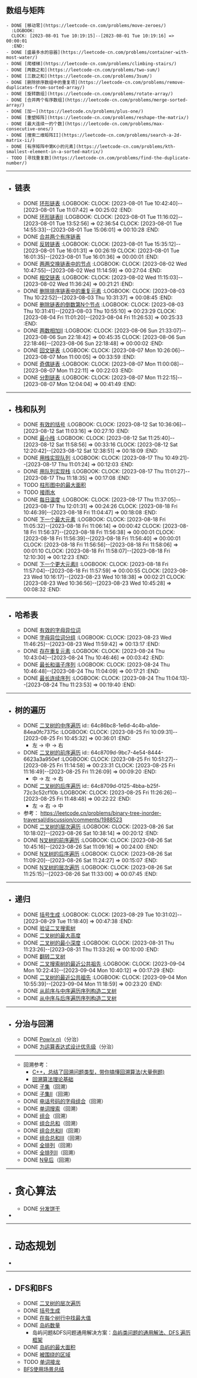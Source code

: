 ## 数组与矩阵
	- DONE [移动零](https://leetcode-cn.com/problems/move-zeroes/)
	  :LOGBOOK:
	  CLOCK: [2023-08-01 Tue 10:19:15]--[2023-08-01 Tue 10:19:16] =>  00:00:01
	  :END:
	- DONE [盛最多水的容器](https://leetcode-cn.com/problems/container-with-most-water/)
	- DONE [爬楼梯](https://leetcode-cn.com/problems/climbing-stairs/)
	- DONE [两数之和](https://leetcode-cn.com/problems/two-sum/)
	- DONE [三数之和](https://leetcode-cn.com/problems/3sum/)
	- DONE [删除排序数组中的重复项](https://leetcode-cn.com/problems/remove-duplicates-from-sorted-array/)
	- DONE [旋转数组](https://leetcode-cn.com/problems/rotate-array/)
	- DONE [合并两个有序数组](https://leetcode-cn.com/problems/merge-sorted-array/)
	- DONE [加一](https://leetcode.cn/problems/plus-one/)
	- DONE [重塑矩阵](https://leetcode-cn.com/problems/reshape-the-matrix/)
	- DONE [最大连续一的个数](https://leetcode-cn.com/problems/max-consecutive-ones/)
	- DONE [搜索二维矩阵II](https://leetcode-cn.com/problems/search-a-2d-matrix-ii/)
	- DONE [有序矩阵中第K小的元素](https://leetcode-cn.com/problems/kth-smallest-element-in-a-sorted-matrix/)
	- TODO [寻找重复数](https://leetcode-cn.com/problems/find-the-duplicate-number/)
- ---
- ## 链表
	- DONE [环形链表](https://leetcode-cn.com/problems/linked-list-cycle/)
	  :LOGBOOK:
	  CLOCK: [2023-08-01 Tue 10:42:40]--[2023-08-01 Tue 11:07:42] =>  00:25:02
	  :END:
	- DONE [环形链表II](https://leetcode-cn.com/problems/linked-list-cycle-ii/)
	  :LOGBOOK:
	  CLOCK: [2023-08-01 Tue 11:16:02]--[2023-08-01 Tue 13:52:56] =>  02:36:54
	  CLOCK: [2023-08-01 Tue 14:55:33]--[2023-08-01 Tue 15:06:01] =>  00:10:28
	  :END:
	- DONE [合并两个有序链表](https://leetcode-cn.com/problems/merge-two-sorted-lists/)
	- DONE [反转链表](https://leetcode-cn.com/problems/reverse-linked-list/)
	  :LOGBOOK:
	  CLOCK: [2023-08-01 Tue 15:35:12]--[2023-08-01 Tue 16:01:31] =>  00:26:19
	  CLOCK: [2023-08-01 Tue 16:01:35]--[2023-08-01 Tue 16:01:36] =>  00:00:01
	  :END:
	- DONE [两两交换链表中的节点](https://leetcode-cn.com/problems/swap-nodes-in-pairs/)
	  :LOGBOOK:
	  CLOCK: [2023-08-02 Wed 10:47:55]--[2023-08-02 Wed 11:14:59] =>  00:27:04
	  :END:
	- DONE [相交链表](https://leetcode-cn.com/problems/intersection-of-two-linked-lists/)
	  :LOGBOOK:
	  CLOCK: [2023-08-02 Wed 11:15:03]--[2023-08-02 Wed 11:36:24] =>  00:21:21
	  :END:
	- DONE [删除排序链表中的重复元素](https://leetcode-cn.com/problems/remove-duplicates-from-sorted-list/)
	  :LOGBOOK:
	  CLOCK: [2023-08-03 Thu 10:22:52]--[2023-08-03 Thu 10:31:37] =>  00:08:45
	  :END:
	- DONE [删除链表的倒数第N个节点](https://leetcode-cn.com/problems/remove-nth-node-from-end-of-list/)
	  :LOGBOOK:
	  CLOCK: [2023-08-03 Thu 10:31:41]--[2023-08-03 Thu 10:55:10] =>  00:23:29
	  CLOCK: [2023-08-04 Fri 11:01:20]--[2023-08-04 Fri 11:26:53] =>  00:25:33
	  :END:
	- DONE [两数相加II](https://leetcode-cn.com/problems/add-two-numbers-ii/)
	  :LOGBOOK:
	  CLOCK: [2023-08-06 Sun 21:33:07]--[2023-08-06 Sun 22:18:42] =>  00:45:35
	  CLOCK: [2023-08-06 Sun 22:18:46]--[2023-08-06 Sun 22:18:48] =>  00:00:02
	  :END:
	- DONE [回文链表](https://leetcode-cn.com/problems/palindrome-linked-list/)
	  :LOGBOOK:
	  CLOCK: [2023-08-07 Mon 10:26:06]--[2023-08-07 Mon 11:00:05] =>  00:33:59
	  :END:
	- DONE [奇偶链表](https://leetcode-cn.com/problems/odd-even-linked-list/)
	  :LOGBOOK:
	  CLOCK: [2023-08-07 Mon 11:00:08]--[2023-08-07 Mon 11:22:11] =>  00:22:03
	  :END:
	- DONE [分割链表](https://leetcode-cn.com/problems/split-linked-list-in-parts/)
	  :LOGBOOK:
	  CLOCK: [2023-08-07 Mon 11:22:15]--[2023-08-07 Mon 12:04:04] =>  00:41:49
	  :END:
- ---
- ## 栈和队列
	- DONE [有效的括号](https://leetcode-cn.com/problems/valid-parentheses/)
	  :LOGBOOK:
	  CLOCK: [2023-08-12 Sat 10:36:06]--[2023-08-12 Sat 11:03:16] =>  00:27:10
	  :END:
	- DONE [最小栈](https://leetcode-cn.com/problems/min-stack/)
	  :LOGBOOK:
	  CLOCK: [2023-08-12 Sat 11:25:40]--[2023-08-12 Sat 11:58:56] =>  00:33:16
	  CLOCK: [2023-08-12 Sat 12:20:42]--[2023-08-12 Sat 12:38:51] =>  00:18:09
	  :END:
	- DONE [用栈实现队列](https://leetcode-cn.com/problems/implement-queue-using-stacks/)
	  :LOGBOOK:
	  CLOCK: [2023-08-17 Thu 10:49:21]--[2023-08-17 Thu 11:01:24] =>  00:12:03
	  :END:
	- DONE [用队列实现栈](https://leetcode-cn.com/problems/implement-stack-using-queues/)
	  :LOGBOOK:
	  CLOCK: [2023-08-17 Thu 11:01:27]--[2023-08-17 Thu 11:18:35] =>  00:17:08
	  :END:
	- TODO [柱形图中的最大面积](https://leetcode-cn.com/problems/largest-rectangle-in-histogram/)
	- TODO [接雨水](https://leetcode-cn.com/problems/trapping-rain-water/)
	- DONE [每日温度](https://leetcode-cn.com/problems/daily-temperatures/)
	  :LOGBOOK:
	  CLOCK: [2023-08-17 Thu 11:37:05]--[2023-08-17 Thu 12:01:31] =>  00:24:26
	  CLOCK: [2023-08-18 Fri 10:46:39]--[2023-08-18 Fri 11:04:47] =>  00:18:08
	  :END:
	- DONE [下一个最大元素](https://leetcode.cn/problems/next-greater-element-i/)
	  :LOGBOOK:
	  CLOCK: [2023-08-18 Fri 11:05:32]--[2023-08-18 Fri 11:06:14] =>  00:00:42
	  CLOCK: [2023-08-18 Fri 11:56:37]--[2023-08-18 Fri 11:56:38] =>  00:00:01
	  CLOCK: [2023-08-18 Fri 11:56:39]--[2023-08-18 Fri 11:56:40] =>  00:00:01
	  CLOCK: [2023-08-18 Fri 11:56:56]--[2023-08-18 Fri 11:58:06] =>  00:01:10
	  CLOCK: [2023-08-18 Fri 11:58:07]--[2023-08-18 Fri 12:10:30] =>  00:12:23
	  :END:
	- DONE [下一个更大元素II](https://leetcode-cn.com/problems/next-greater-element-ii/)
	  :LOGBOOK:
	  CLOCK: [2023-08-18 Fri 11:57:04]--[2023-08-18 Fri 11:57:59] =>  00:00:55
	  CLOCK: [2023-08-23 Wed 10:16:17]--[2023-08-23 Wed 10:18:38] =>  00:02:21
	  CLOCK: [2023-08-23 Wed 10:36:56]--[2023-08-23 Wed 10:45:28] =>  00:08:32
	  :END:
- ---
- ## 哈希表
	- DONE [有效的字母异位词](https://leetcode-cn.com/problems/valid-anagram/)
	- DONE [字母异位词分组](https://leetcode-cn.com/problems/group-anagrams/)
	  :LOGBOOK:
	  CLOCK: [2023-08-23 Wed 11:46:25]--[2023-08-23 Wed 11:59:42] =>  00:13:17
	  :END:
	- DONE [存在重复元素](https://leetcode-cn.com/problems/contains-duplicate/)
	  :LOGBOOK:
	  CLOCK: [2023-08-24 Thu 10:43:04]--[2023-08-24 Thu 10:46:46] =>  00:03:42
	  :END:
	- DONE [最长和谐子序列](https://leetcode-cn.com/problems/longest-harmonious-subsequence/)
	  :LOGBOOK:
	  CLOCK: [2023-08-24 Thu 10:46:48]--[2023-08-24 Thu 11:04:09] =>  00:17:21
	  :END:
	- DONE [最长连续序列](https://leetcode-cn.com/problems/longest-consecutive-sequence/)
	  :LOGBOOK:
	  CLOCK: [2023-08-24 Thu 11:04:13]--[2023-08-24 Thu 11:23:53] =>  00:19:40
	  :END:
- ---
- ## 树的遍历
	- DONE [二叉树的中序遍历](https://leetcode-cn.com/problems/binary-tree-inorder-traversal/)
	  id:: 64c86bc8-1e6d-4c4b-a1de-84ea0fc7375c
	  :LOGBOOK:
	  CLOCK: [2023-08-25 Fri 10:09:31]--[2023-08-25 Fri 10:45:32] =>  00:36:01
	  :END:
		- 左 -> 中 -> 右
	- DONE [二叉树的前序遍历](https://leetcode-cn.com/problems/binary-tree-preorder-traversal/)
	  id:: 64c8709d-9bc7-4e54-8444-6623a3a950ef
	  :LOGBOOK:
	  CLOCK: [2023-08-25 Fri 10:51:27]--[2023-08-25 Fri 11:14:58] =>  00:23:31
	  CLOCK: [2023-08-25 Fri 11:16:49]--[2023-08-25 Fri 11:26:09] =>  00:09:20
	  :END:
		- 中 -> 左 -> 右
	- DONE [二叉树的后序遍历](https://leetcode-cn.com/problems/binary-tree-postorder-traversal/)
	  id:: 64c8709d-0125-4bba-b25f-72c3c52cf10b
	  :LOGBOOK:
	  CLOCK: [2023-08-25 Fri 11:26:26]--[2023-08-25 Fri 11:48:48] =>  00:22:22
	  :END:
		- 左 -> 右 -> 中
	- 参考： https://leetcode.cn/problems/binary-tree-inorder-traversal/discussion/comments/1988523
	- DONE [二叉树的层次遍历](https://leetcode-cn.com/problems/binary-tree-level-order-traversal/)
	  :LOGBOOK:
	  CLOCK: [2023-08-26 Sat 10:18:02]--[2023-08-26 Sat 10:38:14] =>  00:20:12
	  :END:
	- DONE [N叉树的前序遍历](https://leetcode-cn.com/problems/n-ary-tree-preorder-traversal/)
	  :LOGBOOK:
	  CLOCK: [2023-08-26 Sat 10:45:16]--[2023-08-26 Sat 11:09:16] =>  00:24:00
	  :END:
	- DONE [N叉树的后序遍历](https://leetcode-cn.com/problems/n-ary-tree-postorder-traversal/)
	  :LOGBOOK:
	  CLOCK: [2023-08-26 Sat 11:09:20]--[2023-08-26 Sat 11:24:27] =>  00:15:07
	  :END:
	- DONE [N叉树的层次遍历](https://leetcode-cn.com/problems/n-ary-tree-level-order-traversal/)
	  :LOGBOOK:
	  CLOCK: [2023-08-26 Sat 11:25:15]--[2023-08-26 Sat 11:33:00] =>  00:07:45
	  :END:
- ---
- ## 递归
	- DONE [括号生成](https://leetcode-cn.com/problems/generate-parentheses/)
	  :LOGBOOK:
	  CLOCK: [2023-08-29 Tue 10:31:02]--[2023-08-29 Tue 11:18:40] =>  00:47:38
	  :END:
	- DONE [验证二叉搜索树](https://leetcode-cn.com/problems/validate-binary-search-tree/)
	- DONE [二叉树的最大高度](https://leetcode-cn.com/problems/maximum-depth-of-binary-tree/)
	- DONE [二叉树的最小深度](https://leetcode-cn.com/problems/minimum-depth-of-binary-tree/)
	  :LOGBOOK:
	  CLOCK: [2023-08-31 Thu 11:23:26]--[2023-08-31 Thu 11:33:26] =>  00:10:00
	  :END:
	- DONE [翻转二叉树](https://leetcode-cn.com/problems/invert-binary-tree/description/)
	- DONE [二叉搜索树的最近公共祖先](https://leetcode-cn.com/problems/lowest-common-ancestor-of-a-binary-search-tree/)
	  :LOGBOOK:
	  CLOCK: [2023-09-04 Mon 10:22:43]--[2023-09-04 Mon 10:40:12] =>  00:17:29
	  :END:
	- DONE [二叉树的最近公共祖先](https://leetcode-cn.com/problems/lowest-common-ancestor-of-a-binary-tree/)
	  :LOGBOOK:
	  CLOCK: [2023-09-04 Mon 10:55:39]--[2023-09-04 Mon 11:18:59] =>  00:23:20
	  :END:
	- DONE [从前序与中序遍历序列构造二叉树](https://leetcode-cn.com/problems/construct-binary-tree-from-preorder-and-inorder-traversal/)
	- DONE [从中序与后序遍历序列构造二叉树](https://leetcode-cn.com/problems/construct-binary-tree-from-inorder-and-postorder-traversal/)
- ---
- ## 分治与回溯
	- DONE [Pow(x,n)](https://leetcode-cn.com/problems/powx-n/)（分治）
	- DONE [为运算表达式设计优先级](https://leetcode-cn.com/problems/different-ways-to-add-parentheses/)（分治）
	- ---
	- 回溯参考：
		- [C++，总结了回溯问题类型，带你搞懂回溯算法(大量例题)](https://leetcode.cn/problems/subsets/solutions/229569/c-zong-jie-liao-hui-su-wen-ti-lei-xing-dai-ni-gao-)
		- [回溯算法理论基础](https://programmercarl.com/%E5%9B%9E%E6%BA%AF%E7%AE%97%E6%B3%95%E7%90%86%E8%AE%BA%E5%9F%BA%E7%A1%80.html#%E9%A2%98%E7%9B%AE%E5%88%86%E7%B1%BB)
	- DONE [子集](https://leetcode-cn.com/problems/subsets/)（回溯）
	- DONE [子集II](https://leetcode-cn.com/problems/subsets-ii/)（回溯）
	- DONE [电话号码的字母组合](https://leetcode-cn.com/problems/letter-combinations-of-a-phone-number/)（回溯）
	- DONE [单词搜索](https://leetcode-cn.com/problems/word-search/)（回溯）
	- DONE [组合](https://leetcode-cn.com/problems/combinations/)（回溯）
	- DONE [组合总和](https://leetcode-cn.com/problems/combination-sum/)（回溯）
	- DONE [组合总和II](https://leetcode-cn.com/problems/combination-sum-ii/)（回溯）
	- DONE [组合总和III](https://leetcode-cn.com/problems/combination-sum-iii/)（回溯）
	- DONE [全排列](https://leetcode-cn.com/problems/permutations/)（回溯）
	- DONE [全排列II](https://leetcode-cn.com/problems/permutations-ii/)（回溯）
	- DONE [N皇后](https://leetcode-cn.com/problems/n-queens/)（回溯）
- ---
- # 贪心算法
	- DONE [分发饼干](https://leetcode.cn/problems/assign-cookies/description/)
-
- ---
- # 动态规划
-
- ---
- ## DFS和BFS
	- DONE [二叉树的层次遍历](https://leetcode-cn.com/problems/binary-tree-level-order-traversal/)
	- DONE [括号生成](https://leetcode-cn.com/problems/generate-parentheses/)
	- DONE [在每个树行中找最大值](https://leetcode-cn.com/problems/find-largest-value-in-each-tree-row/)
	- DONE [岛屿数量](https://leetcode-cn.com/problems/number-of-islands/)
		- 岛屿问题&DFS问题通用解决方案：[岛屿类问题的通用解法、DFS 遍历框架](https://leetcode.cn/problems/number-of-islands/solutions/211211/dao-yu-lei-wen-ti-de-tong-yong-jie-fa-dfs-bian-li-/)
	- DONE [岛屿的最大面积](https://leetcode-cn.com/problems/max-area-of-island/)
	- DONE [被围绕的区域](https://leetcode-cn.com/problems/surrounded-regions/)
	- TODO [单词接龙](https://leetcode-cn.com/problems/word-ladder/)
	- [BFS使用场景总结](https://leetcode.cn/problems/binary-tree-level-order-traversal/solutions/244853/bfs-de-shi-yong-chang-jing-zong-jie-ceng-xu-bian-l/)
